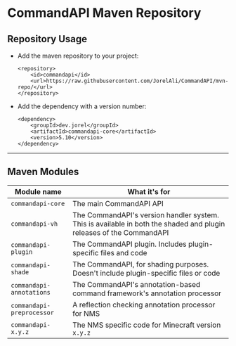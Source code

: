 # CommandAPI Maven Repository
## Repository Usage
- Add the maven repository to your project:

  ```
  <repository>
      <id>commandapi</id>
      <url>https://raw.githubusercontent.com/JorelAli/CommandAPI/mvn-repo/</url>
  </repository>
  ```

- Add the dependency with a version number:

  ```
  <dependency>
      <groupId>dev.jorel</groupId>
      <artifactId>commandapi-core</artifactId>
      <version>5.10</version>
  </dependency>
  ```

-----

## Maven Modules

| Module name               | What it's for                                                |
| ------------------------- | ------------------------------------------------------------ |
| `commandapi-core`         | The main CommandAPI API                                      |
| `commandapi-vh`           | The CommandAPI's version handler system. This is available in both the shaded and plugin releases of the CommandAPI |
| `commandapi-plugin`       | The CommandAPI plugin. Includes plugin-specific files and code |
| `commandapi-shade`        | The CommandAPI, for shading purposes. Doesn't include plugin-specific files or code |
| `commandapi-annotations`  | The CommandAPI's annotation-based command framework's annotation processor |
| `commandapi-preprocessor` | A reflection checking annotation processor for NMS           |
| `commandapi-x.y.z`        | The NMS specific code for Minecraft version `x.y.z`          |

